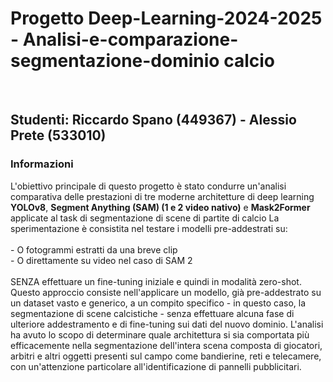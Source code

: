 <h1><b>Progetto Deep-Learning-2024-2025 - Analisi-e-comparazione-segmentazione-dominio calcio</b></h1><br>
<h2>Studenti: Riccardo Spano (449367) - Alessio Prete (533010) </h2>


<h3> Informazioni </h3>
L'obiettivo principale di questo progetto è stato condurre un'analisi comparativa 
delle prestazioni di tre moderne architetture di deep learning <b>YOLOv8</b>, <b>Segment Anything (SAM) (1 e 2 video nativo)</b> e <b>Mask2Former</b> applicate al task di segmentazione di scene di partite di calcio
La sperimentazione è consistita nel testare i modelli pre-addestrati su:<br>
<br>-	O fotogrammi estratti da una breve clip
<br>-	O direttamente su video nel caso di SAM 2
<br><br>
SENZA effettuare un fine-tuning iniziale e quindi in modalità zero-shot. Questo approccio consiste nell'applicare un modello, già pre-addestrato su un dataset vasto e generico, a un compito specifico - in questo caso, la segmentazione di scene calcistiche - senza effettuare alcuna fase di ulteriore addestramento e di fine-tuning sui dati del nuovo dominio.
L'analisi ha avuto lo scopo di determinare quale architettura si sia comportata più efficacemente nella segmentazione dell'intera scena composta di giocatori, arbitri e altri oggetti presenti sul campo come bandierine, reti e telecamere, con un'attenzione particolare all'identificazione di pannelli pubblicitari.






